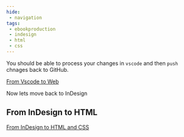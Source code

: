 ```yaml
---
hide:
 - navigation
tags:
 - ebookproduction
 - indesign
 - html
 - css
---
```


You should be able to process your changes in `vscode` and then `push` chnages back to GitHub.

[From Vscode to Web](From%20Vscode%20to%20Web.md)

Now lets move back to InDesign

## From InDesign to HTML

[From InDesign to HTML and CSS](../../Web%20Sites%20with%20GitHub/From%20InDesign%20to%20HTML%20and%20CSS.md)